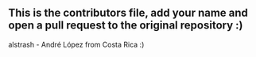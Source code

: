 ## This is the contributors file, add your name and open a pull request to the original repository :)
alstrash - André López from Costa Rica :)

